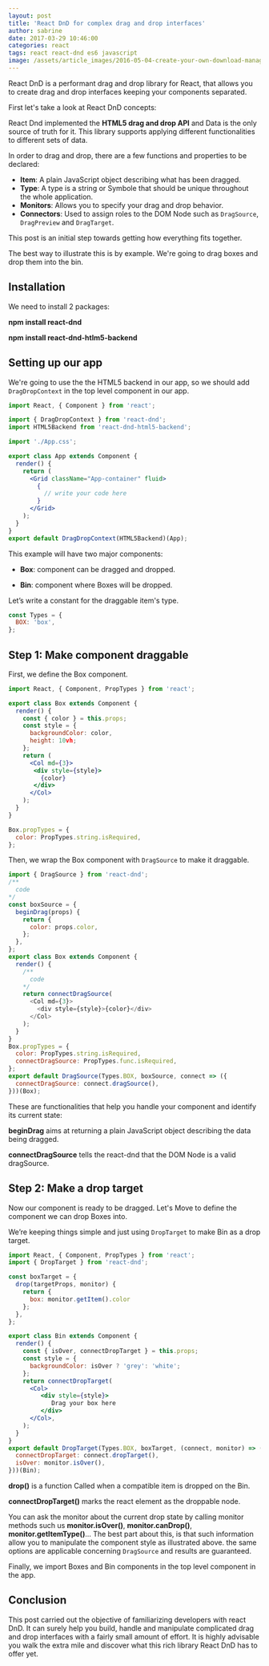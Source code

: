 ```yaml
---
layout: post
title: 'React DnD for complex drag and drop interfaces'
author: sabrine
date: 2017-03-29 10:46:00
categories: react
tags: react react-dnd es6 javascript
image: /assets/article_images/2016-05-04-create-your-own-download-manager/e.jpg
---
```


React DnD is a performant drag and drop library for React, that allows you to create drag and drop interfaces
keeping your components separated.

First let's take a look at React DnD concepts:

React Dnd implemented the **HTML5 drag and drop API** and Data is the only source of truth for it. This library supports applying different functionalities to different sets of data.

In order to drag and drop, there are a few functions and properties to be declared:

- **Item**: A plain JavaScript object describing what has been dragged.
- **Type**: A type is a string or Symbole that should be unique throughout the whole application.
- **Monitors**: Allows you to specify your drag and drop behavior.
- **Connectors**: Used to assign roles to the DOM Node such as `DragSource`, `DragPreview` and `DragTarget`.

This post is an initial step towards getting how everything fits together.

The best way to illustrate this is by example. We're going to drag boxes and drop them into the bin.

## Installation

We need to install 2 packages:

**npm install react-dnd**

**npm install react-dnd-htlm5-backend**

## Setting up our app

We're going to use the the HTML5 backend in our app, so we should add `DragDropContext` in the top level component in our app.

```jsx
import React, { Component } from 'react';

import { DragDropContext } from 'react-dnd';
import HTML5Backend from 'react-dnd-html5-backend';

import './App.css';

export class App extends Component {
  render() {
    return (
      <Grid className="App-container" fluid>
        {
          // write your code here
        }
      </Grid>
    );
  }
}
export default DragDropContext(HTML5Backend)(App);
```

This example will have two major components:

- **Box**: component can be dragged and dropped.

- **Bin**: component where Boxes will be dropped.

Let’s write a constant for the draggable item's type.

```javascript
const Types = {
  BOX: 'box',
};
```

## Step 1: Make component draggable

First, we define the Box component.

```jsx
import React, { Component, PropTypes } from 'react';

export class Box extends Component {
  render() {
    const { color } = this.props;
    const style = {
      backgroundColor: color,
      height: 10vh;
    };
    return (
      <Col md={3}>
       <div style={style}>
         {color}
       </div>
      </Col>
    );
  }
}

Box.propTypes = {
  color: PropTypes.string.isRequired,
};
```

Then, we wrap the Box component with `DragSource` to make it draggable.

```javascript
import { DragSource } from 'react-dnd';
/**
  code
*/
const boxSource = {
  beginDrag(props) {
    return {
      color: props.color,
    };
  },
};
export class Box extends Component {
  render() {
    /**
      code
    */
    return connectDragSource(
      <Col md={3}>
        <div style={style}>{color}</div>
      </Col>
    );
  }
}
Box.propTypes = {
  color: PropTypes.string.isRequired,
  connectDragSource: PropTypes.func.isRequired,
};
export default DragSource(Types.BOX, boxSource, connect => ({
  connectDragSource: connect.dragSource(),
}))(Box);
```

These are functionalities that help you handle your component and identify its current state:

**beginDrag** aims at returning a plain JavaScript object describing the data being dragged.

**connectDragSource** tells the react-dnd that the DOM Node is a valid dragSource.

## Step 2: Make a drop target

Now our component is ready to be dragged. Let's Move to define the component we can drop Boxes into.

We’re keeping things simple and just using `DropTarget` to make Bin as a drop target.

```jsx
import React, { Component, PropTypes } from 'react';
import { DropTarget } from 'react-dnd';

const boxTarget = {
  drop(targetProps, monitor) {
    return {
      box: monitor.getItem().color
    };
  },
};

export class Bin extends Component {
  render() {
    const { isOver, connectDropTarget } = this.props;
    const style = {
      backgroundColor: isOver ? 'grey': 'white';
    };
    return connectDropTarget(
      <Col>
         <div style={style}>
            Drag your box here
         </div>
      </Col>,
    );
  }
}
export default DropTarget(Types.BOX, boxTarget, (connect, monitor) => ({
  connectDropTarget: connect.dropTarget(),
  isOver: monitor.isOver(),
}))(Bin);
```

**drop()** is a function Called when a compatible item is dropped on the Bin.

**connectDropTarget()** marks the react element as the droppable node.

You can ask the monitor about the current drop state by calling monitor methods such us **monitor.isOver()**,
**monitor.canDrop()**, **monitor.getItemType()**...
The best part about this, is that such information allow you to manipulate the component style as illustrated above.
the same options are applicable concerning `DragSource` and results are guaranteed.

Finally, we import Boxes and Bin components in the top level component in the app.

## Conclusion

This post carried out the objective of familiarizing developers with react DnD. It can surely help you build, handle and manipulate complicated drag and drop interfaces with a fairly small amount of effort.
It is highly advisable you walk the extra mile and discover what this rich library React DnD has to offer yet.
